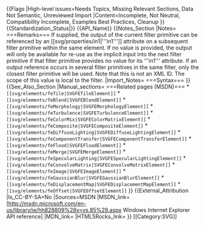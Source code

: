 {{Flags
|High-level issues=Needs Topics, Missing Relevant Sections, Data Not Semantic, Unreviewed Import
|Content=Incomplete, Not Neutral, Compatibility Incomplete, Examples Best Practices, Cleanup
}}
{{Standardization_Status|}}
{{API_Name}}
{{Notes_Section
|Notes=
===Remarks===
If supplied, the output of the current  filter primitive can be referenced by an [[svg/properties/in1|'''in1''']] attribute on a subsequent filter primitive within the same element. If no value is provided, the output will only be available for re-use as the implicit input into the next filter primitive if that filter primitive provides no value for its '''in1''' attribute.
If an output reference occurs in several filter primitives in the same filter, only the closest filter primitive will be used.
Note that this is not an XML ID. The scope of this value is local to the filter.
|Import_Notes=
===Syntax===
}}
{{See_Also_Section
|Manual_sections=
===Related pages (MSDN)===
*<code>[[svg/elements/feTile|SVGFETileElement]]</code>
*<code>[[svg/elements/feBlend|SVGFEBlendElement]]</code>
*<code>[[svg/elements/feMorphology|SVGFEMorphologyElement]]</code>
*<code>[[svg/elements/feTurbulence|SVGFETurbulenceElement]]</code>
*<code>[[svg/elements/feColorMix|SVGFEColorMatrixElement]]</code>
*<code>[[svg/elements/feComposite|SVGFECompositeElement]]</code>
*<code>[[svg/elements/feDiffuseLighting|SVGFEDiffuseLightingElement]]</code>
*<code>[[svg/elements/feComponentTransfer|SVGFEComponentTransferElement]]</code>
*<code>[[svg/elements/feFlood|SVGFEFloodElement]]</code>
*<code>[[svg/elements/feMerge|SVGFEMergeElement]]</code>
*<code>[[svg/elements/feSpecularLighting|SVGFESpecularLightingElement]]</code>
*<code>[[svg/elements/feConvolveMatrix|SVGFEConvolveMatrixElement]]</code>
*<code>[[svg/elements/feImage|SVGFEImageElement]]</code>
*<code>[[svg/elements/feGaussianBlur|SVGFEGaussianBlurElement]]</code>
*<code>[[svg/elements/feDisplacementMap|SVGFEDisplacementMapElement]]</code>
*<code>[[svg/elements/feOffset|SVGFEOffsetElement]]</code>
}}
{{External_Attribution
|Is_CC-BY-SA=No
|Sources=MSDN
|MSDN_link=[http://msdn.microsoft.com/en-us/library/ie/hh828809%28v=vs.85%29.aspx Windows Internet Explorer API reference]
|MDN_link=
|HTML5Rocks_link=
}}
[[Category:SVG]]
